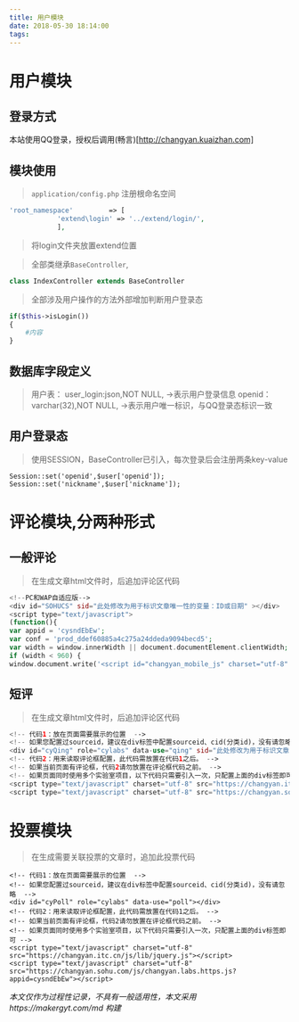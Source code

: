 ```yaml
---
title: 用户模块
date: 2018-05-30 18:14:00
tags:
---
```

# 用户模块
## 登录方式
本站使用QQ登录，授权后调用(畅言)[http://changyan.kuaizhan.com]

<!-- more -->
## 模块使用
> `application/config.php` 注册根命名空间
```php
'root_namespace'         => [
            'extend\login' => '../extend/login/',
            ],
```
> 将login文件夹放置extend位置

> 全部类继承`BaseController`,
```php
class IndexController extends BaseController
```
> 全部涉及用户操作的方法外部增加判断用户登录态
```php
if($this->isLogin())
{
	#内容
}
```

## 数据库字段定义
> 用户表：
	user_login:json,NOT NULL,   ->表示用户登录信息
	openid：varchar(32),NOT NULL, ->表示用户唯一标识，与QQ登录态标识一致

## 用户登录态
> 使用SESSION，BaseController已引入，每次登录后会注册两条key-value

	Session::set('openid',$user['openid']); 
    Session::set('nickname',$user['nickname']);

# 评论模块,分两种形式
## 一般评论
> 在生成文章html文件时，后追加评论区代码
```php
<!--PC和WAP自适应版-->
<div id="SOHUCS" sid="此处修改为用于标识文章唯一性的变量：ID或日期" ></div> 
<script type="text/javascript"> 
(function(){ 
var appid = 'cysndEbEw'; 
var conf = 'prod_ddef60885a4c275a24ddeda9094becd5'; 
var width = window.innerWidth || document.documentElement.clientWidth; 
if (width < 960) { 
window.document.write('<script id="changyan_mobile_js" charset="utf-8" type="text/javascript" src="https://changyan.sohu.com/upload/mobile/wap-js/changyan_mobile.js?client_id=' + appid + '&conf=' + conf + '"><\/script>'); } else { var loadJs=function(d,a){var c=document.getElementsByTagName("head")[0]||document.head||document.documentElement;var b=document.createElement("script");b.setAttribute("type","text/javascript");b.setAttribute("charset","UTF-8");b.setAttribute("src",d);if(typeof a==="function"){if(window.attachEvent){b.onreadystatechange=function(){var e=b.readyState;if(e==="loaded"||e==="complete"){b.onreadystatechange=null;a()}}}else{b.onload=a}}c.appendChild(b)};loadJs("https://changyan.sohu.com/upload/changyan.js",function(){window.changyan.api.config({appid:appid,conf:conf})}); } })(); </script>

```
## 短评
> 在生成文章html文件时，后追加评论区代码
```php
<!-- 代码1：放在页面需要展示的位置  -->
<!-- 如果您配置过sourceid，建议在div标签中配置sourceid、cid(分类id)，没有请忽略  -->
<div id="cyQing" role="cylabs" data-use="qing" sid="此处修改为用于标识文章唯一性的变量：ID或日期"></div>
<!-- 代码2：用来读取评论框配置，此代码需放置在代码1之后。 -->
<!-- 如果当前页面有评论框，代码2请勿放置在评论框代码之前。 -->
<!-- 如果页面同时使用多个实验室项目，以下代码只需要引入一次，只配置上面的div标签即可 -->
<script type="text/javascript" charset="utf-8" src="https://changyan.itc.cn/js/lib/jquery.js"></script>
<script type="text/javascript" charset="utf-8" src="https://changyan.sohu.com/js/changyan.labs.https.js?appid=cysndEbEw"></script>
```

# 投票模块
> 在生成需要关联投票的文章时，追加此投票代码
```
<!-- 代码1：放在页面需要展示的位置  -->
<!-- 如果您配置过sourceid，建议在div标签中配置sourceid、cid(分类id)，没有请忽略  -->
<div id="cyPoll" role="cylabs" data-use="poll"></div>
<!-- 代码2：用来读取评论框配置，此代码需放置在代码1之后。 -->
<!-- 如果当前页面有评论框，代码2请勿放置在评论框代码之前。 -->
<!-- 如果页面同时使用多个实验室项目，以下代码只需要引入一次，只配置上面的div标签即可 -->
<script type="text/javascript" charset="utf-8" src="https://changyan.itc.cn/js/lib/jquery.js"></script>
<script type="text/javascript" charset="utf-8" src="https://changyan.sohu.com/js/changyan.labs.https.js?appid=cysndEbEw"></script>
```

*本文仅作为过程性记录，不具有一般适用性，本文采用https://makergyt.com/md 构建*

